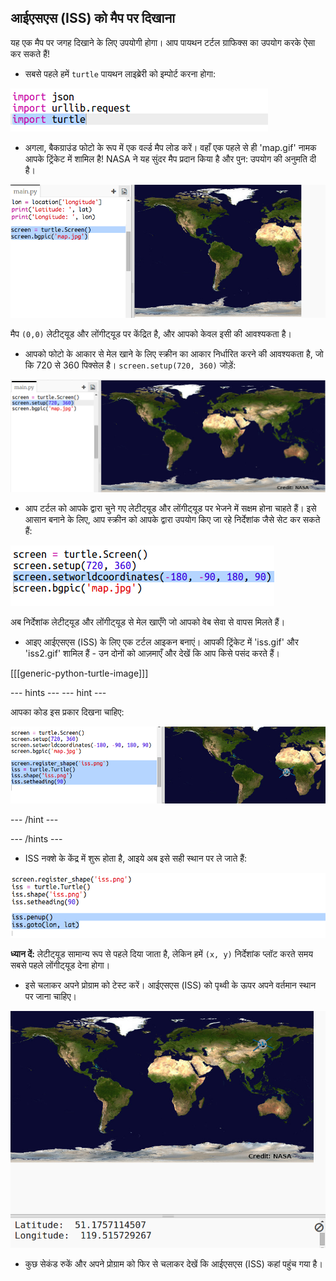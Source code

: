 ## आईएसएस (ISS) को मैप पर दिखाना

यह एक मैप पर जगह दिखाने के लिए उपयोगी होगा। आप पायथन टर्टल ग्राफिक्स का उपयोग करके ऐसा कर सकते हैं!

+ सबसे पहले हमें `turtle` पायथन लाइब्रेरी को इम्पोर्ट करना होगा:

![स्क्रीनशॉट](images/iss-turtle.png)

+ अगला, बैकग्राउंड फोटो के रूप में एक वर्ल्ड मैप लोड करें। वहाँ एक पहले से ही 'map.gif' नामक आपके ट्रिंकेट में शामिल है! NASA ने यह सुंदर मैप प्रदान किया है और पुन: उपयोग की अनुमति दी है। 

![स्क्रीनशॉट](images/iss-map.png)

मैप `(0,0)` लेटीट्‍यूड और लोंगीट्‍यूड पर केंद्रित है, और आपको केवल इसी की आवश्यकता है।

+ आपको फोटो के आकार से मेल खाने के लिए स्क्रीन का आकार निर्धारित करने की आवश्यकता है, जो कि 720 से 360 पिक्सेल है। `screen.setup(720, 360)` जोड़ें:

![स्क्रीनशॉट](images/iss-setup.png)

+ आप टर्टल को आपके द्वारा चुने गए लेटीट्‍यूड और लोंगीट्‍यूड पर भेजने में सक्षम होना चाहते हैं। इसे आसान बनाने के लिए, आप स्क्रीन को आपके द्वारा उपयोग किए जा रहे निर्देशांक जैसे सेट कर सकते हैं:

![स्क्रीनशॉट](images/iss-world.png)

अब निर्देशांक लेटीट्‍यूड और लोंगीट्‍यूड से मेल खाएँगे जो आपको वेब सेवा से वापस मिलते हैं।

+ आइए आईएसएस (ISS) के लिए एक टर्टल आइकन बनाएं। आपकी ट्रिंकेट में 'iss.gif' और 'iss2.gif' शामिल हैं - उन दोनों को आज़माएँ और देखें कि आप किसे पसंद करते हैं। 

[[[generic-python-turtle-image]]]

\--- hints \--- \--- hint \---

आपका कोड इस प्रकार दिखना चाहिए:

![स्क्रीनशॉट](images/iss-image.png)

\--- /hint \---

\--- /hints \---

+ ISS नक्शे के केंद्र में शुरू होता है, आइये अब इसे सही स्थान पर ले जाते हैं:

![स्क्रीनशॉट](images/iss-plot.png)

**ध्यान दें:** लेटीट्‍यूड सामान्य रूप से पहले दिया जाता है, लेकिन हमें `(x, y)` निर्देशांक प्लॉट करते समय सबसे पहले लोंगीट्‍यूड देना होगा।

+ इसे चलाकर अपने प्रोग्राम को टेस्ट करें। आईएसएस (ISS) को पृथ्वी के ऊपर अपने वर्तमान स्थान पर जाना चाहिए। 

![स्क्रीनशॉट](images/iss-plotted.png)

+ कुछ सेकंड रुकें और अपने प्रोग्राम को फिर से चलाकर देखें कि आईएसएस (ISS) कहां पहुंच गया है।